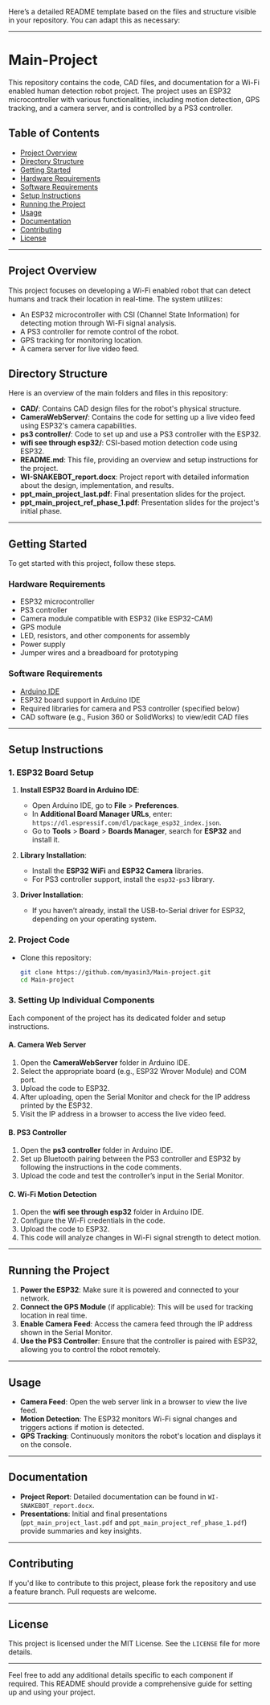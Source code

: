 Here’s a detailed README template based on the files and structure visible in your repository. You can adapt this as necessary:

---

# Main-Project

This repository contains the code, CAD files, and documentation for a Wi-Fi enabled human detection robot project. The project uses an ESP32 microcontroller with various functionalities, including motion detection, GPS tracking, and a camera server, and is controlled by a PS3 controller.

## Table of Contents
- [Project Overview](#project-overview)
- [Directory Structure](#directory-structure)
- [Getting Started](#getting-started)
- [Hardware Requirements](#hardware-requirements)
- [Software Requirements](#software-requirements)
- [Setup Instructions](#setup-instructions)
- [Running the Project](#running-the-project)
- [Usage](#usage)
- [Documentation](#documentation)
- [Contributing](#contributing)
- [License](#license)

---

## Project Overview
This project focuses on developing a Wi-Fi enabled robot that can detect humans and track their location in real-time. The system utilizes:
- An ESP32 microcontroller with CSI (Channel State Information) for detecting motion through Wi-Fi signal analysis.
- A PS3 controller for remote control of the robot.
- GPS tracking for monitoring location.
- A camera server for live video feed.

## Directory Structure
Here is an overview of the main folders and files in this repository:

- **CAD/**: Contains CAD design files for the robot's physical structure.
- **CameraWebServer/**: Contains the code for setting up a live video feed using ESP32's camera capabilities.
- **ps3 controller/**: Code to set up and use a PS3 controller with the ESP32.
- **wifi see through esp32/**: CSI-based motion detection code using ESP32.
- **README.md**: This file, providing an overview and setup instructions for the project.
- **WI-SNAKEBOT_report.docx**: Project report with detailed information about the design, implementation, and results.
- **ppt_main_project_last.pdf**: Final presentation slides for the project.
- **ppt_main_project_ref_phase_1.pdf**: Presentation slides for the project's initial phase.

---

## Getting Started
To get started with this project, follow these steps.

### Hardware Requirements
- ESP32 microcontroller
- PS3 controller
- Camera module compatible with ESP32 (like ESP32-CAM)
- GPS module
- LED, resistors, and other components for assembly
- Power supply
- Jumper wires and a breadboard for prototyping

### Software Requirements
- [Arduino IDE](https://www.arduino.cc/en/software)
- ESP32 board support in Arduino IDE
- Required libraries for camera and PS3 controller (specified below)
- CAD software (e.g., Fusion 360 or SolidWorks) to view/edit CAD files

---

## Setup Instructions

### 1. ESP32 Board Setup
1. **Install ESP32 Board in Arduino IDE**:
   - Open Arduino IDE, go to **File** > **Preferences**.
   - In **Additional Board Manager URLs**, enter: `https://dl.espressif.com/dl/package_esp32_index.json`.
   - Go to **Tools** > **Board** > **Boards Manager**, search for **ESP32** and install it.

2. **Library Installation**:
   - Install the **ESP32 WiFi** and **ESP32 Camera** libraries.
   - For PS3 controller support, install the `esp32-ps3` library.

3. **Driver Installation**:
   - If you haven’t already, install the USB-to-Serial driver for ESP32, depending on your operating system.

### 2. Project Code
- Clone this repository:
  ```bash
  git clone https://github.com/myasin3/Main-project.git
  cd Main-project
  ```

### 3. Setting Up Individual Components
Each component of the project has its dedicated folder and setup instructions.

#### A. Camera Web Server
1. Open the **CameraWebServer** folder in Arduino IDE.
2. Select the appropriate board (e.g., ESP32 Wrover Module) and COM port.
3. Upload the code to ESP32.
4. After uploading, open the Serial Monitor and check for the IP address printed by the ESP32.
5. Visit the IP address in a browser to access the live video feed.

#### B. PS3 Controller
1. Open the **ps3 controller** folder in Arduino IDE.
2. Set up Bluetooth pairing between the PS3 controller and ESP32 by following the instructions in the code comments.
3. Upload the code and test the controller’s input in the Serial Monitor.

#### C. Wi-Fi Motion Detection
1. Open the **wifi see through esp32** folder in Arduino IDE.
2. Configure the Wi-Fi credentials in the code.
3. Upload the code to ESP32.
4. This code will analyze changes in Wi-Fi signal strength to detect motion.

---

## Running the Project

1. **Power the ESP32**: Make sure it is powered and connected to your network.
2. **Connect the GPS Module** (if applicable): This will be used for tracking location in real time.
3. **Enable Camera Feed**: Access the camera feed through the IP address shown in the Serial Monitor.
4. **Use the PS3 Controller**: Ensure that the controller is paired with ESP32, allowing you to control the robot remotely.

---

## Usage
- **Camera Feed**: Open the web server link in a browser to view the live feed.
- **Motion Detection**: The ESP32 monitors Wi-Fi signal changes and triggers actions if motion is detected.
- **GPS Tracking**: Continuously monitors the robot's location and displays it on the console.

---

## Documentation
- **Project Report**: Detailed documentation can be found in `WI-SNAKEBOT_report.docx`.
- **Presentations**: Initial and final presentations (`ppt_main_project_last.pdf` and `ppt_main_project_ref_phase_1.pdf`) provide summaries and key insights.

---

## Contributing
If you'd like to contribute to this project, please fork the repository and use a feature branch. Pull requests are welcome.

---

## License
This project is licensed under the MIT License. See the `LICENSE` file for more details.

---

Feel free to add any additional details specific to each component if required. This README should provide a comprehensive guide for setting up and using your project.
